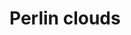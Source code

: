 <!--
  id: 336
  date: 2009-02-28T00:00:29
  modified: 2009-02-28T00:00:29
  slug: perlin-clouds
  type: post
  excerpt: [object Object]
  content: <p><script type="text/javascript">  Sjeiti.addFlv("pcloud.flv", 256,256,"pcloud");  Sjeiti.addFlv("Fire_IV.flv",256,256,"fire");  Sjeiti.addFlv("terraformer.flv",256,256,"terraformer");  Sjeiti.addFlv("Seventies.flv",256,256,"Seventies");  Sjeiti.addFlv("eye.flv",256,256,"eye");  Sjeiti.addFlv("splasher.flv",256,256,"splasher");  Sjeiti.addFlv("ammonite.flv",256,256,"ammonite");  Sjeiti.addFlv("seawater.flv",256,256,"seawater"); </script></p> 
  categories: uncategorized
  tags: 
-->

# Perlin clouds

<p><script type="text/javascript">
	Sjeiti.addFlv("pcloud.flv", 256,256,"pcloud");
	Sjeiti.addFlv("Fire_IV.flv",256,256,"fire");
	Sjeiti.addFlv("terraformer.flv",256,256,"terraformer");
	Sjeiti.addFlv("Seventies.flv",256,256,"Seventies");
	Sjeiti.addFlv("eye.flv",256,256,"eye");
	Sjeiti.addFlv("splasher.flv",256,256,"splasher");
	Sjeiti.addFlv("ammonite.flv",256,256,"ammonite");
	Sjeiti.addFlv("seawater.flv",256,256,"seawater");
</script></p>


